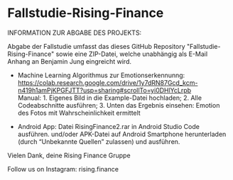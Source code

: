 # Fallstudie-Rising-Finance
INFORMATION ZUR ABGABE DES PROJEKTS:

Abgabe der Fallstudie umfasst das dieses GitHub Repository "Fallstudie-Rising-Finance" sowie eine ZIP-Datei, welche unabhängig als E-Mail Anhang an Benjamin Jung eingreicht wird.

- Machine Learning Algorithmus zur Emotionserkennunng: https://colab.research.google.com/drive/1y7dRN87Gcd_kcm-n419h1amPjKPGFJTT?usp=sharing#scrollTo=yi0DHlYcLrpb   
  Manual: 1. Eigenes Bild in die Example-Datei hochladen; 2. Alle Codeabschnitte ausführen; 3. Unten das Ergebnis einsehen: Emotion des Fotos mit Wahrscheinlichkeit ermittelt

- Android App: Datei RisingFinance2.rar in Android Studio Code ausführen.
  und/oder APK-Datei auf Android Smartphone herunterladen (durch “Unbekannte Quellen” zulassen) und ausführen.


Vielen Dank, 
deine Rising Finance Gruppe


Follow us on Instagram: rising.finance
